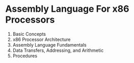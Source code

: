 # Assembly Language For x86 Processors
01. Basic Concepts
02. x86 Processor Architecture
03. Assembly Language Fundamentals
04. Data Transfers, Addressing, and Arithmetic
05. Procedures
